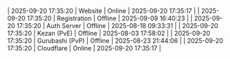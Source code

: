 | 2025-09-20 17:35:20 | Website | Online | 2025-09-20 17:35:17 |
| 2025-09-20 17:35:20 | Registration | Offline | 2025-09-09 16:40:23 |
| 2025-09-20 17:35:20 | Auth Server | Offline | 2025-08-18 09:33:31 |
| 2025-09-20 17:35:20 | Kezan (PvE) | Offline | 2025-08-03 17:58:02 |
| 2025-09-20 17:35:20 | Gurubashi (PvP) | Offline | 2025-08-23 21:44:06 |
| 2025-09-20 17:35:20 | Cloudflare | Online | 2025-09-20 17:35:17 |
